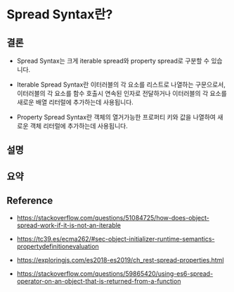 # Spread Syntax란?

## 결론

- Spread Syntax는 크게 iterable spread와 property spread로 구분할 수 있습니다.

- Iterable Spread Syntax란 이터러블의 각 요소를 리스트로 나열하는 구문으로서, 이터러블의 각 요소를 함수 호출시 연속된 인자로 전달하거나 이터러블의 각 요소를 새로운 배열 리터럴에 추가하는데 사용됩니다.

- Property Spread Syntax란 객체의 열거가능한 프로퍼티 키와 값을 나열하여 새로운 객체 리터럴에 추가하는데 사용됩니다.

## 설명

## 요약




## Reference

- https://stackoverflow.com/questions/51084725/how-does-object-spread-work-if-it-is-not-an-iterable

- https://tc39.es/ecma262/#sec-object-initializer-runtime-semantics-propertydefinitionevaluation

- https://exploringjs.com/es2018-es2019/ch_rest-spread-properties.html

- https://stackoverflow.com/questions/59865420/using-es6-spread-operator-on-an-object-that-is-returned-from-a-function
